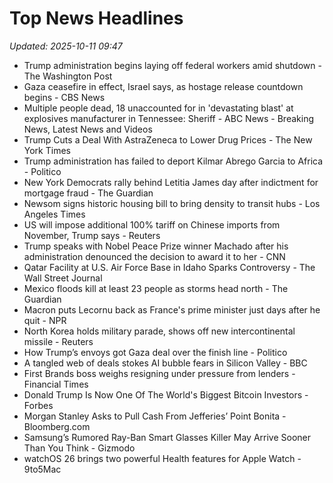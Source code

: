# Top News Headlines

_Updated: 2025-10-11 09:47_

- Trump administration begins laying off federal workers amid shutdown - The Washington Post
- Gaza ceasefire in effect, Israel says, as hostage release countdown begins - CBS News
- Multiple people dead, 18 unaccounted for in 'devastating blast' at explosives manufacturer in Tennessee: Sheriff - ABC News - Breaking News, Latest News and Videos
- Trump Cuts a Deal With AstraZeneca to Lower Drug Prices - The New York Times
- Trump administration has failed to deport Kilmar Abrego Garcia to Africa - Politico
- New York Democrats rally behind Letitia James day after indictment for mortgage fraud - The Guardian
- Newsom signs historic housing bill to bring density to transit hubs - Los Angeles Times
- US will impose additional 100% tariff on Chinese imports from November, Trump says - Reuters
- Trump speaks with Nobel Peace Prize winner Machado after his administration denounced the decision to award it to her - CNN
- Qatar Facility at U.S. Air Force Base in Idaho Sparks Controversy - The Wall Street Journal
- Mexico floods kill at least 23 people as storms head north - The Guardian
- Macron puts Lecornu back as France's prime minister just days after he quit - NPR
- North Korea holds military parade, shows off new intercontinental missile - Reuters
- How Trump’s envoys got Gaza deal over the finish line - Politico
- A tangled web of deals stokes AI bubble fears in Silicon Valley - BBC
- First Brands boss weighs resigning under pressure from lenders - Financial Times
- Donald Trump Is Now One Of The World's Biggest Bitcoin Investors - Forbes
- Morgan Stanley Asks to Pull Cash From Jefferies’ Point Bonita - Bloomberg.com
- Samsung’s Rumored Ray-Ban Smart Glasses Killer May Arrive Sooner Than You Think - Gizmodo
- watchOS 26 brings two powerful Health features for Apple Watch - 9to5Mac
